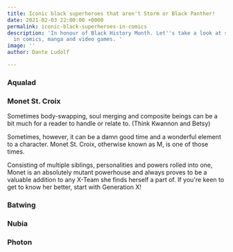 ```yaml
---
title: Iconic black superheroes that aren't Storm or Black Panther!
date: 2021-02-03 22:00:00 +0000
permalink: iconic-black-superheroes-in-comics
description: 'In honour of Black History Month. Let''s take a look at some black excellence
  in comics, manga and video games. '
image: ''
author: Dante Ludolf

---
```

### Aqualad

### Monet St. Croix

Sometimes body-swapping, soul merging and composite beings can be a bit much for a reader to handle or relate to. (Think Kwannon and Betsy) 

Sometimes, however, it can be a damn good time and a wonderful element to a character. Monet St. Croix, otherwise known as M, is one of those times. 

Consisting of multiple siblings, personalities and powers rolled into one, Monet is an absolutely mutant powerhouse and always proves to be a valuable addition to any X-Team she finds herself a part of. If you're keen to get to know her better, start with Generation X!

### Batwing

### Nubia

### Photon